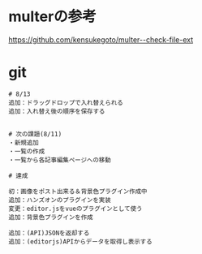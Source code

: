 # multerの参考

https://github.com/kensukegoto/multer--check-file-ext


# git

```
# 8/13
追加：ドラッグドロップで入れ替えられる
追加：入れ替え後の順序を保存する


# 次の課題(8/11)
・新規追加
・一覧の作成
・一覧から各記事編集ページへの移動

# 達成

初：画像をポスト出来る＆背景色プラグイン作成中
追加：ハンズオンのプラグインを実装
変更：editor.jsをvueのプラグインとして使う
追加：背景色プラグインを作成

追加：(API)JSONを返却する
追加：(editorjs)APIからデータを取得し表示する


```